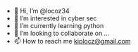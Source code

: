 - 👋 Hi, I’m @locoz34
- 👀 I’m interested in cyber sec
- 🌱 I’m currently learning python
- 💞️ I’m looking to collaborate on ...
- 📫 How to reach me kiplocz@gmail.com

<!---
locoz34/locoz34 is a ✨ special ✨ repository because its `README.md` (this file) appears on your GitHub profile.
You can click the Preview link to take a look at your changes.
--->
